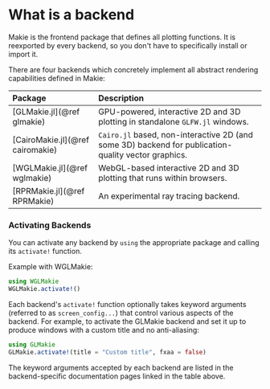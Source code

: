 # What is a backend

Makie is the frontend package that defines all plotting functions.
It is reexported by every backend, so you don't have to specifically install or import it.

There are four backends which concretely implement all abstract rendering capabilities defined in Makie:

| Package                                                        | Description                                                                           |
| :------------------------------------------------------------- | :------------------------------------------------------------------------------------ |
| [GLMakie.jl](@ref glmakie)       | GPU-powered, interactive 2D and 3D plotting in standalone `GLFW.jl` windows.          |
| [CairoMakie.jl](@ref cairomakie) | `Cairo.jl` based, non-interactive 2D (and some 3D) backend  for publication-quality vector graphics. |
| [WGLMakie.jl](@ref wglmakie)     | WebGL-based interactive 2D and 3D plotting that runs within browsers.                 |
| [RPRMakie.jl](@ref RPRMakie)     | An experimental ray tracing backend.                 |

### Activating Backends

You can activate any backend by `using` the appropriate package and calling its `activate!` function.

Example with WGLMakie:

```julia
using WGLMakie
WGLMakie.activate!()
```

Each backend's `activate!` function optionally takes keyword arguments (referred to as `screen_config...`) that control various aspects of the backend.
For example, to activate the GLMakie backend and set it up to produce windows with a custom title and no anti-aliasing:

```julia
using GLMakie
GLMakie.activate!(title = "Custom title", fxaa = false)
```

The keyword arguments accepted by each backend are listed in the backend-specific documentation pages linked in the table above.
